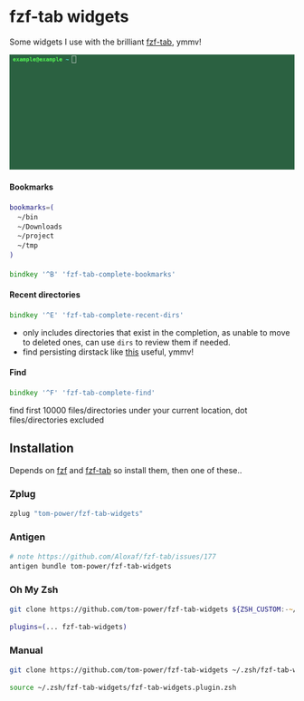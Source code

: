 # fzf-tab widgets

Some widgets I use with the brilliant [fzf-tab](https://github.com/Aloxaf/fzf-tab), ymmv!

![demo](https://github.com/tom-power/fzf-tab-widgets/blob/main/assets/fzf-tab-widgets-demo.gif)

#### Bookmarks

```zsh
bookmarks=(
  ~/bin
  ~/Downloads
  ~/project
  ~/tmp
)

bindkey '^B' 'fzf-tab-complete-bookmarks'
```

#### Recent directories

```zsh
bindkey '^E' 'fzf-tab-complete-recent-dirs'
```

- only includes directories that exist in the completion, as unable to move to deleted ones, can use `dirs` to review them if needed.
- find persisting dirstack like [this](https://wiki.archlinux.org/title/zsh#Dirstack) useful, ymmv!

#### Find

```zsh
bindkey '^F' 'fzf-tab-complete-find'
```

find first 10000 files/directories under your current location, dot files/directories excluded

## Installation

Depends on [fzf](https://github.com/junegunn/fzf) and [fzf-tab](https://github.com/Aloxaf/fzf-tab) so install them, then one of these..

### Zplug

```zsh
zplug "tom-power/fzf-tab-widgets"
```

### Antigen
```zsh
# note https://github.com/Aloxaf/fzf-tab/issues/177
antigen bundle tom-power/fzf-tab-widgets
```

### Oh My Zsh

```zsh
git clone https://github.com/tom-power/fzf-tab-widgets ${ZSH_CUSTOM:-~/.oh-my-zsh/custom}/plugins/fzf-tab-widgets
```
```zsh
plugins=(... fzf-tab-widgets)
```

### Manual

```zsh
git clone https://github.com/tom-power/fzf-tab-widgets ~/.zsh/fzf-tab-widgets
```
```zsh
source ~/.zsh/fzf-tab-widgets/fzf-tab-widgets.plugin.zsh
```

